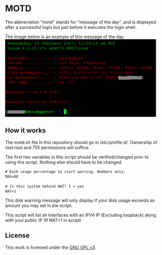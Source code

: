 
MOTD
==========================================
The abbreviation "motd" stands for "message of the day", and is displayed after a successful login but just before it executes the login shell.

The image below is an example of this message of the day.
![Screenshot](https://raw.githubusercontent.com/JoeWalters/IMG/master/MOTD.PNG)

How it works
-------
The motd.sh file in this repository should go in /etc/profile.d/. Ownership of root:root and 755 permissions will suffice.

The first two variables in this script should be verified/changed prior to using this script. Nothing else should have to be changed.
```
# Disk usage percentage to start warning. Numbers only.
MAX=90

# Is this system behind NAT? 1 = yes
NAT=1
```

This disk warning message will only display if your disk usage exceeds an amount you may set in the script. 

This script will list all interfaces with an IPV4 IP (Excluding loopback) along with your public IP (If NAT=1 in script)

License
-------
This work is licensed under the [GNU GPL v3](http://www.gnu.org/licenses/gpl.html).
